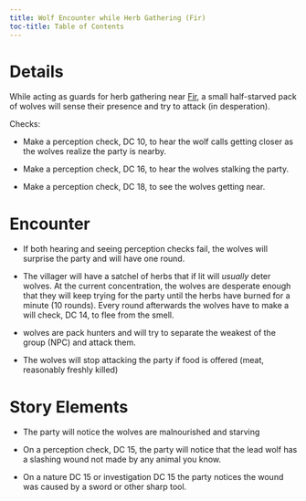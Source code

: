 ```yaml
---
title: Wolf Encounter while Herb Gathering (Fir)
toc-title: Table of Contents
---
```


# Details

While acting as guards for herb gathering near [Fir](../../places/fir.md), a small half-starved pack of wolves will sense their presence and try to attack (in desperation).

Checks:

- Make a perception check, DC 10, to hear the wolf calls getting closer as the wolves realize the party is nearby.

- Make a perception check, DC 16, to hear the wolves stalking the party.

- Make a perception check, DC 18, to see the wolves getting near.


# Encounter

- If both hearing and seeing perception checks fail, the wolves will surprise the party and will have one round.

- The villager will have a satchel of herbs that if lit will *usually* deter wolves. At the current concentration, the wolves are desperate enough that they will keep trying for the party until the herbs have burned for a minute (10 rounds). Every round afterwards the wolves have to make a will check, DC 14, to flee from the smell.

- wolves are pack hunters and will try to separate the weakest of the group (NPC) and attack them.

- The wolves will stop attacking the party if food is offered (meat, reasonably freshly killed)

# Story Elements

- The party will notice the wolves are malnourished and starving

- On a perception check, DC 15, the party will notice that the lead wolf has a slashing wound not made by any animal you know.

- On a nature DC 15 or investigation DC 15 the party notices the wound was caused by a sword or other sharp tool.
